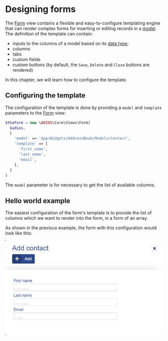# Designing forms

The [Form](../5.%20Views/Form.md) view contains a flexible and easy-to-configure templating engine that can render complex forms for inserting or editing records in a [model](../6.%20Database/Model.md). The definition of the template can contain:

  * inputs to the columns of a model based on its [data type](../6.%20Database/Data%20types.md);
  * columns
  * tabs
  * custom fields
  * custom buttons (by default, the `Save`, `Delete` and `Close` buttons are rendered)

In this chapter, we will learn how to configure the template.

## Configuring the template

The configuration of the template is done by providing a `model` and `template` parameters to the [Form](../5.%20Views/Form.md) view:

```php
$theForm = new \ADIOS\Core\Views\Form(
  $adios,
  [
    'model' => 'App/Widgets/AddressBook/Models/Contact',
    'template' => [
      'first_name',
      'last_name',
      'email',
    ],
  ]
)
```

The `model` parameter is for necessary to get the list of available columns.

## Hello world example

The easiest configuration of the form's template is to provide the list of columns which we want to render into the form, in a form of an array.

As shown in the previous example, the form with this configuration would look like this:

![Hello world example form](../img/contact_add.png)

